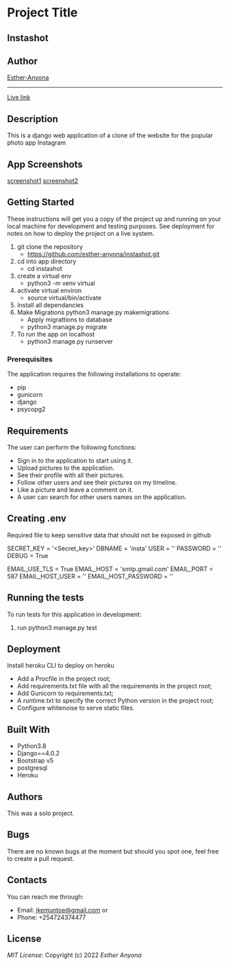 # Project Title
## Instashot

## Author
[Esther-Anyona](https://github.com/Esther-Anyona)
<hr>

[Live link](https://my-insta-shot.herokuapp.com/)

## Description
This is a django web application of a clone of the website for the popular photo app Instagram

## App Screenshots
[screenshot1](insta/static/assets/instashot1.png)
[screenshot2](insta/static/assets/instashot2.png)

## Getting Started

These instructions will get you a copy of the project up and running on your local machine for development and testing purposes. See deployment for notes on how to deploy the project on a live system.
1. git clone the repository
    - https://github.com/esther-anyona/instashot.git
1. cd into app directory
    - cd instashot
1. create a virtual env
    -  python3 -m venv virtual
1. activate virtual environ
    - source virtual/bin/activate
1. Install all dependancies
1. Make Migrations
python3 manage.py makemigrations
    - Apply migrattions to database
    - python3 manage.py migrate
1. To run the app on localhost
    - python3 manage.py runserver

### Prerequisites

The application requires the following installations to operate:

* pip
* gunicorn
* django
* psycopg2

## Requirements
The user can perform the following functions:

- Sign in to the application to start using it.
- Upload pictures to the application.
- See their profile with all their pictures.
- Follow other users and see their pictures on my timeline.
- Like a picture and leave a comment on it.
- A user can search for other users names on the application.

## Creating .env

Required file to keep sensitive data that should not be exposed in github

SECRET_KEY = '<Secret_key>'
DBNAME = 'insta'
USER = '<Username>'
PASSWORD = '<password>'
DEBUG = True

EMAIL_USE_TLS = True
EMAIL_HOST = 'smtp.gmail.com'
EMAIL_PORT = 587
EMAIL_HOST_USER = '<your-email>'
EMAIL_HOST_PASSWORD = '<your-password>'



## Running the tests

To run tests for this application in development:
1. run python3 manage.py test

## Deployment

Install heroku CLI to deploy on heroku
* Add a Procfile in the project root;
* Add requirements.txt file with all the requirements in the project root;
* Add Gunicorn to requirements.txt;
* A runtime.txt to specify the correct Python version in the project root;
* Configure whitenoise to serve static files.

## Built With
* Python3.8
* Django==4.0.2
* Bootstrap v5
* postgresql
* Heroku

## Authors
This was a solo project.

## Bugs
There are no known bugs at the moment but should you spot one, feel free to create a pull request.

## Contacts
You can reach me through:
* Email: jkemuntoe@gmail.com or
* Phone: +254724374477

## License
*MIT License*:
Copyright (c) 2022 *Esther Anyona*
